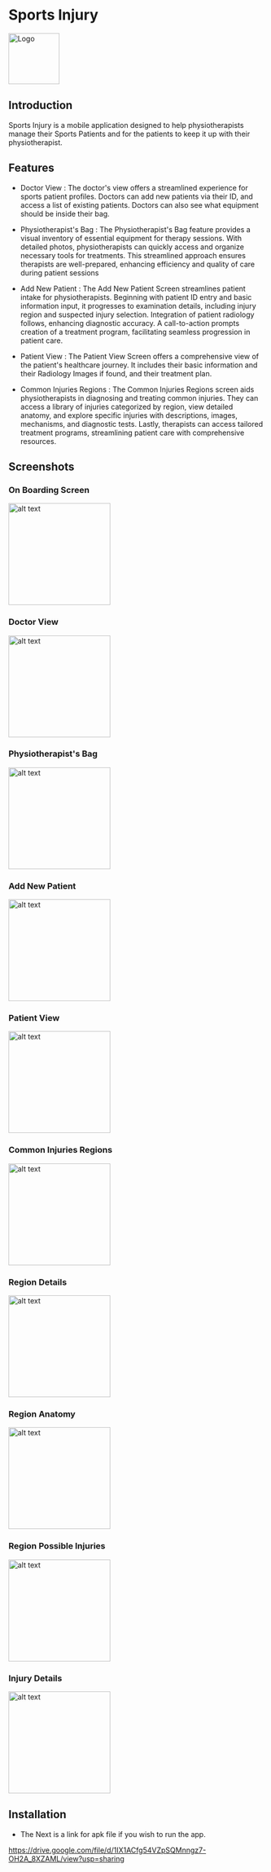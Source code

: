 # Sports Injury

<img src="icon.png" alt="Logo" width="100" align="center"/>



## Introduction
Sports Injury is a mobile application designed to help physiotherapists manage their Sports Patients and for the patients to keep it up with their physiotherapist.
## Features
- Doctor View : The doctor's view offers a streamlined experience for sports patient profiles. Doctors can add new patients via their ID, and access a list of existing patients. Doctors can also see what equipment should be inside their bag.

- Physiotherapist's Bag : The Physiotherapist's Bag feature provides a visual inventory of essential equipment for therapy sessions. With detailed photos, physiotherapists can quickly access and organize necessary tools for treatments. This streamlined approach ensures therapists are well-prepared, enhancing efficiency and quality of care during patient sessions

- Add New Patient : The Add New Patient Screen streamlines patient intake for physiotherapists. Beginning with patient ID entry and basic information input, it progresses to examination details, including injury region and suspected injury selection. Integration of patient radiology follows, enhancing diagnostic accuracy. A call-to-action prompts creation of a treatment program, facilitating seamless progression in patient care.

- Patient View : The Patient View Screen offers a comprehensive view of the patient's healthcare journey. It includes their basic information and their Radiology Images if found, and their treatment plan.

- Common Injuries Regions : The Common Injuries Regions screen aids physiotherapists in diagnosing and treating common injuries. They can access a library of injuries categorized by region, view detailed anatomy, and explore specific injuries with descriptions, images, mechanisms, and diagnostic tests. Lastly, therapists can access tailored treatment programs, streamlining patient care with comprehensive resources.

## Screenshots
### On Boarding Screen

<img src="Screenshot_20240511_020022.jpg" alt="alt text" width="200"/>

### Doctor View
<img src="Screenshot_20240511_015424.jpg" alt="alt text" width="200"/>


### Physiotherapist's Bag
<img src="Screenshot_20240511_015434.jpg" alt="alt text" width="200"/>

### Add New Patient
<img src="Screenshot_20240511_015414.jpg" alt="alt text" width="200"/>

### Patient View
<img src="Screenshot_20240511_033323.jpg" alt="alt text" width="200"/>

### Common Injuries Regions
<img src="Screenshot_20240511_030936.jpg" alt="alt text" width="200"/>

### Region Details
<img src="Screenshot_20240511_031028.jpg" alt="alt text" width="200"/>

### Region Anatomy
<img src="Screenshot_20240511_031037.jpg" alt="alt text" width="200"/>

### Region Possible Injuries
<img src="Screenshot_20240511_031050.jpg" alt="alt text" width="200"/>

### Injury Details
<img src="Screenshot_20240511_032425.jpg" alt="alt text" width="200"/>

## Installation
- The Next is a link for apk file if you wish to run the app.

https://drive.google.com/file/d/1IX1ACfg54VZpSQMnngz7-OH2A_8XZAML/view?usp=sharing
